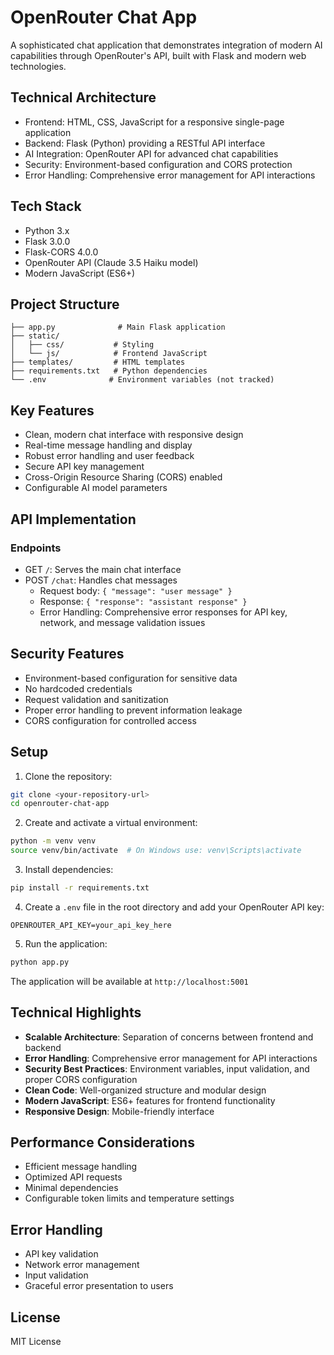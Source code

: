 # OpenRouter Chat App

A sophisticated chat application that demonstrates integration of modern AI capabilities through OpenRouter's API, built with Flask and modern web technologies.

## Technical Architecture
- Frontend: HTML, CSS, JavaScript for a responsive single-page application
- Backend: Flask (Python) providing a RESTful API interface
- AI Integration: OpenRouter API for advanced chat capabilities
- Security: Environment-based configuration and CORS protection
- Error Handling: Comprehensive error management for API interactions

## Tech Stack
- Python 3.x
- Flask 3.0.0
- Flask-CORS 4.0.0
- OpenRouter API (Claude 3.5 Haiku model)
- Modern JavaScript (ES6+)

## Project Structure
```
├── app.py              # Main Flask application
├── static/            
│   ├── css/           # Styling
│   └── js/            # Frontend JavaScript
├── templates/         # HTML templates
├── requirements.txt   # Python dependencies
└── .env              # Environment variables (not tracked)
```

## Key Features
- Clean, modern chat interface with responsive design
- Real-time message handling and display
- Robust error handling and user feedback
- Secure API key management
- Cross-Origin Resource Sharing (CORS) enabled
- Configurable AI model parameters

## API Implementation
### Endpoints
- GET `/`: Serves the main chat interface
- POST `/chat`: Handles chat messages
  - Request body: `{ "message": "user message" }`
  - Response: `{ "response": "assistant response" }`
  - Error Handling: Comprehensive error responses for API key, network, and message validation issues

## Security Features
- Environment-based configuration for sensitive data
- No hardcoded credentials
- Request validation and sanitization
- Proper error handling to prevent information leakage
- CORS configuration for controlled access

## Setup

1. Clone the repository:
```bash
git clone <your-repository-url>
cd openrouter-chat-app
```

2. Create and activate a virtual environment:
```bash
python -m venv venv
source venv/bin/activate  # On Windows use: venv\Scripts\activate
```

3. Install dependencies:
```bash
pip install -r requirements.txt
```

4. Create a `.env` file in the root directory and add your OpenRouter API key:
```
OPENROUTER_API_KEY=your_api_key_here
```

5. Run the application:
```bash
python app.py
```

The application will be available at `http://localhost:5001`

## Technical Highlights
- **Scalable Architecture**: Separation of concerns between frontend and backend
- **Error Handling**: Comprehensive error management for API interactions
- **Security Best Practices**: Environment variables, input validation, and proper CORS configuration
- **Clean Code**: Well-organized structure and modular design
- **Modern JavaScript**: ES6+ features for frontend functionality
- **Responsive Design**: Mobile-friendly interface

## Performance Considerations
- Efficient message handling
- Optimized API requests
- Minimal dependencies
- Configurable token limits and temperature settings

## Error Handling
- API key validation
- Network error management
- Input validation
- Graceful error presentation to users

## License
MIT License
